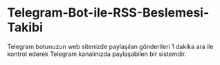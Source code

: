 # Telegram-Bot-ile-RSS-Beslemesi-Takibi
Telegram botunuzun web sitenizde paylaşılan gönderileri 1 dakika ara ile kontrol ederek Telegram kanalınızda paylaşabilen bir sistemdir.

